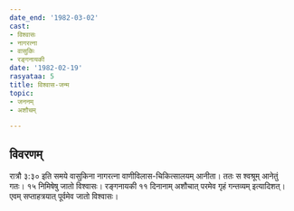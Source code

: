 ```yaml
---
date_end: '1982-03-02'
cast:
- विश्वासः
- नागरत्ना
- वासुकिः
- रङ्गनायकी
date: '1982-02-19'
rasyataa: 5
title: विश्वास-जन्म
topic:
- जननम्
- अशौचम्

---
```


## विवरणम्
रात्रौ ३:३० इति समये वासुकिना नागरत्ना वाणीविलास-चिकित्सालयम् आनीता। ततः स श्वश्रूम् आनेतुं गतः। १५ निमिषेषु जातो विश्वासः।
रङ्गनायकी‌ ११ दिनानाम् अशौचात् परमेव गृहं गन्तव्यम् इत्यादिशत्।
एवम् सप्ताहत्रयात् पूर्वमेव जातो विश्वासः।


